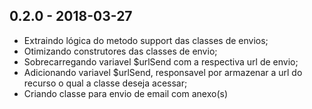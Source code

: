 ## 0.2.0 - 2018-03-27

* Extraindo lógica do metodo support das classes de envios;
* Otimizando construtores das classes de envio;
* Sobrecarregando variavel $urlSend com a respectiva url de envio;
* Adicionando variavel $urlSend, responsavel por armazenar a url do recurso o qual a classe deseja acessar;
* Criando classe para envio de email com anexo(s)
